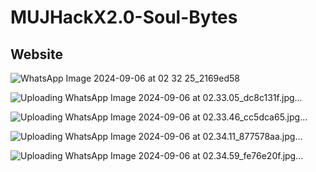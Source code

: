 # MUJHackX2.0-Soul-Bytes

## Website

![WhatsApp Image 2024-09-06 at 02 32 25_2169ed58](https://github.com/user-attachments/assets/45f3275f-ce8a-48b3-b66d-7b10ea2f3f98)

![Uploading WhatsApp Image 2024-09-06 at 02.33.05_dc8c131f.jpg…]()

![Uploading WhatsApp Image 2024-09-06 at 02.33.46_cc5dca65.jpg…]()

![Uploading WhatsApp Image 2024-09-06 at 02.34.11_877578aa.jpg…]()

![Uploading WhatsApp Image 2024-09-06 at 02.34.59_fe76e20f.jpg…]()

